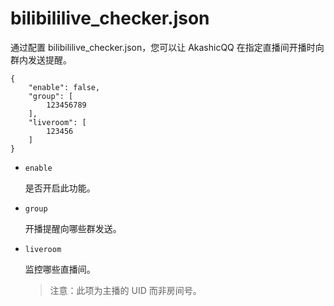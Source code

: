 # bilibililive_checker.json

通过配置 bilibililive_checker.json，您可以让 AkashicQQ 在指定直播间开播时向群内发送提醒。

    {
        "enable": false,
        "group": [
            123456789
        ],
        "liveroom": [
            123456
        ]
    }

+ `enable`

    是否开启此功能。

+ `group`

    开播提醒向哪些群发送。

+ `liveroom`

    监控哪些直播间。

    > 注意：此项为主播的 UID 而非房间号。
